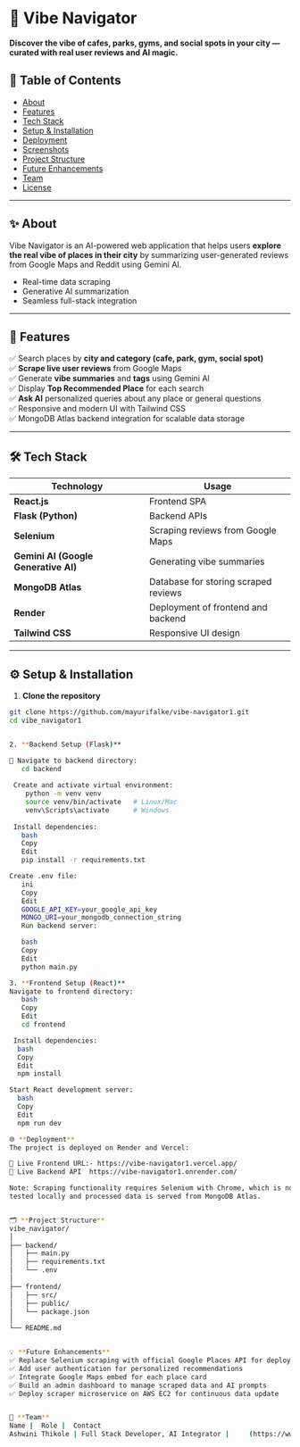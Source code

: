 # 🌟 Vibe Navigator
**Discover the vibe of cafes, parks, gyms, and social spots in your city — curated with real user reviews and AI magic.**


## 🚀 Table of Contents

- [About](#about)
- [Features](#features)
- [Tech Stack](#tech-stack)
- [Setup & Installation](#setup--installation)
- [Deployment](#deployment)
- [Screenshots](#screenshots)
- [Project Structure](#project-structure)
- [Future Enhancements](#future-enhancements)
- [Team](#team)
- [License](#license)

---

## ✨ About

Vibe Navigator is an AI-powered web application that helps users **explore the real vibe of places in their city** by summarizing user-generated reviews from Google Maps and Reddit using Gemini AI.

- Real-time data scraping  
- Generative AI summarization  
- Seamless full-stack integration

---

## 🌟 Features

✅ Search places by **city and category (cafe, park, gym, social spot)**  
✅ **Scrape live user reviews** from Google Maps  
✅ Generate **vibe summaries** and **tags** using Gemini AI  
✅ Display **Top Recommended Place** for each search  
✅ **Ask AI** personalized queries about any place or general questions  
✅ Responsive and modern UI with Tailwind CSS  
✅ MongoDB Atlas backend integration for scalable data storage

---

## 🛠️ Tech Stack

| Technology | Usage |
|--|--|
| **React.js** | Frontend SPA |
| **Flask (Python)** | Backend APIs |
| **Selenium** | Scraping reviews from Google Maps |
| **Gemini AI (Google Generative AI)** | Generating vibe summaries |
| **MongoDB Atlas** | Database for storing scraped reviews |
| **Render** | Deployment of frontend and backend |
| **Tailwind CSS** | Responsive UI design |

---

## ⚙️ Setup & Installation

 1. **Clone the repository**

```bash
git clone https://github.com/mayurifalke/vibe-navigator1.git
cd vibe_navigator1


2. **Backend Setup (Flask)**

🔹 Navigate to backend directory:
   cd backend
 
 Create and activate virtual environment:
    python -m venv venv
    source venv/bin/activate   # Linux/Mac
    venv\Scripts\activate      # Windows
  
 Install dependencies:
   bash
   Copy
   Edit
   pip install -r requirements.txt

Create .env file:
   ini
   Copy
   Edit
   GOOGLE_API_KEY=your_google_api_key
   MONGO_URI=your_mongodb_connection_string
   Run backend server:

   bash
   Copy
   Edit
   python main.py

3. **Frontend Setup (React)**
Navigate to frontend directory:
   bash
   Copy
   Edit
   cd frontend

 Install dependencies:
  bash
  Copy
  Edit
  npm install

Start React development server:
  bash
  Copy
  Edit
  npm run dev

🌐 **Deployment**
The project is deployed on Render and Vercel:

🔗 Live Frontend URL:- https://vibe-navigator1.vercel.app/
🔗 Live Backend API  https://vibe-navigator1.onrender.com/

Note: Scraping functionality requires Selenium with Chrome, which is not supported on Render free tier. Currently, scraping is 
tested locally and processed data is served from MongoDB Atlas.


🗂️ **Project Structure**
vibe_navigator/
│
├── backend/
│   ├── main.py
│   ├── requirements.txt
│   └── .env
│
├── frontend/
│   ├── src/
│   ├── public/
│   └── package.json
│
└── README.md


💡 **Future Enhancements**
✅ Replace Selenium scraping with official Google Places API for deployment compatibility
✅ Add user authentication for personalized recommendations
✅ Integrate Google Maps embed for each place card
✅ Build an admin dashboard to manage scraped data and AI prompts
✅ Deploy scraper microservice on AWS EC2 for continuous data update


👥 **Team**
Name | 	Role | 	Contact
Ashwini Thikole	| Full Stack Developer, AI Integrator | 	(https://www.linkedin.com/in/ashwini-thikole-27a50b291/)



